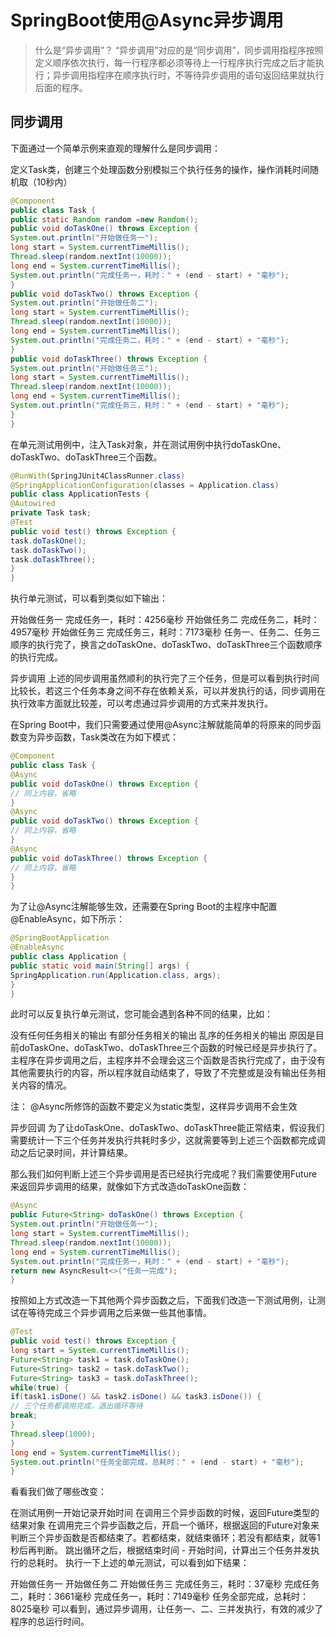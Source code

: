 # SpringBoot使用@Async异步调用

> 什么是“异步调用”？
“异步调用”对应的是“同步调用”，同步调用指程序按照定义顺序依次执行，每一行程序都必须等待上一行程序执行完成之后才能执行；异步调用指程序在顺序执行时，不等待异步调用的语句返回结果就执行后面的程序。

## 同步调用
下面通过一个简单示例来直观的理解什么是同步调用：

定义Task类，创建三个处理函数分别模拟三个执行任务的操作，操作消耗时间随机取（10秒内）

```java
@Component
public class Task {
public static Random random =new Random();
public void doTaskOne() throws Exception {
System.out.println("开始做任务一");
long start = System.currentTimeMillis();
Thread.sleep(random.nextInt(10000));
long end = System.currentTimeMillis();
System.out.println("完成任务一，耗时：" + (end - start) + "毫秒");
}
public void doTaskTwo() throws Exception {
System.out.println("开始做任务二");
long start = System.currentTimeMillis();
Thread.sleep(random.nextInt(10000));
long end = System.currentTimeMillis();
System.out.println("完成任务二，耗时：" + (end - start) + "毫秒");
}
public void doTaskThree() throws Exception {
System.out.println("开始做任务三");
long start = System.currentTimeMillis();
Thread.sleep(random.nextInt(10000));
long end = System.currentTimeMillis();
System.out.println("完成任务三，耗时：" + (end - start) + "毫秒");
}
}
```
在单元测试用例中，注入Task对象，并在测试用例中执行doTaskOne、doTaskTwo、doTaskThree三个函数。

```java
@RunWith(SpringJUnit4ClassRunner.class)
@SpringApplicationConfiguration(classes = Application.class)
public class ApplicationTests {
@Autowired
private Task task;
@Test
public void test() throws Exception {
task.doTaskOne();
task.doTaskTwo();
task.doTaskThree();
}
}
```
执行单元测试，可以看到类似如下输出：

开始做任务一
完成任务一，耗时：4256毫秒
开始做任务二
完成任务二，耗时：4957毫秒
开始做任务三
完成任务三，耗时：7173毫秒
任务一、任务二、任务三顺序的执行完了，换言之doTaskOne、doTaskTwo、doTaskThree三个函数顺序的执行完成。

异步调用
上述的同步调用虽然顺利的执行完了三个任务，但是可以看到执行时间比较长，若这三个任务本身之间不存在依赖关系，可以并发执行的话，同步调用在执行效率方面就比较差，可以考虑通过异步调用的方式来并发执行。

在Spring Boot中，我们只需要通过使用@Async注解就能简单的将原来的同步函数变为异步函数，Task类改在为如下模式：

```java
@Component
public class Task {
@Async
public void doTaskOne() throws Exception {
// 同上内容，省略
}
@Async
public void doTaskTwo() throws Exception {
// 同上内容，省略
}
@Async
public void doTaskThree() throws Exception {
// 同上内容，省略
}
}
```
为了让@Async注解能够生效，还需要在Spring Boot的主程序中配置@EnableAsync，如下所示：

```java
@SpringBootApplication
@EnableAsync
public class Application {
public static void main(String[] args) {
SpringApplication.run(Application.class, args);
}
}
```
此时可以反复执行单元测试，您可能会遇到各种不同的结果，比如：

没有任何任务相关的输出
有部分任务相关的输出
乱序的任务相关的输出
原因是目前doTaskOne、doTaskTwo、doTaskThree三个函数的时候已经是异步执行了。主程序在异步调用之后，主程序并不会理会这三个函数是否执行完成了，由于没有其他需要执行的内容，所以程序就自动结束了，导致了不完整或是没有输出任务相关内容的情况。

注： @Async所修饰的函数不要定义为static类型，这样异步调用不会生效

异步回调
为了让doTaskOne、doTaskTwo、doTaskThree能正常结束，假设我们需要统计一下三个任务并发执行共耗时多少，这就需要等到上述三个函数都完成调动之后记录时间，并计算结果。

那么我们如何判断上述三个异步调用是否已经执行完成呢？我们需要使用Future<T>来返回异步调用的结果，就像如下方式改造doTaskOne函数：

```java
@Async
public Future<String> doTaskOne() throws Exception {
System.out.println("开始做任务一");
long start = System.currentTimeMillis();
Thread.sleep(random.nextInt(10000));
long end = System.currentTimeMillis();
System.out.println("完成任务一，耗时：" + (end - start) + "毫秒");
return new AsyncResult<>("任务一完成");
}
```
按照如上方式改造一下其他两个异步函数之后，下面我们改造一下测试用例，让测试在等待完成三个异步调用之后来做一些其他事情。

```java
@Test
public void test() throws Exception {
long start = System.currentTimeMillis();
Future<String> task1 = task.doTaskOne();
Future<String> task2 = task.doTaskTwo();
Future<String> task3 = task.doTaskThree();
while(true) {
if(task1.isDone() && task2.isDone() && task3.isDone()) {
// 三个任务都调用完成，退出循环等待
break;
}
Thread.sleep(1000);
}
long end = System.currentTimeMillis();
System.out.println("任务全部完成，总耗时：" + (end - start) + "毫秒");
}
```
看看我们做了哪些改变：

在测试用例一开始记录开始时间
在调用三个异步函数的时候，返回Future<String>类型的结果对象
在调用完三个异步函数之后，开启一个循环，根据返回的Future<String>对象来判断三个异步函数是否都结束了。若都结束，就结束循环；若没有都结束，就等1秒后再判断。
跳出循环之后，根据结束时间 - 开始时间，计算出三个任务并发执行的总耗时。
执行一下上述的单元测试，可以看到如下结果：


开始做任务一
开始做任务二
开始做任务三
完成任务三，耗时：37毫秒
完成任务二，耗时：3661毫秒
完成任务一，耗时：7149毫秒
任务全部完成，总耗时：8025毫秒
可以看到，通过异步调用，让任务一、二、三并发执行，有效的减少了程序的总运行时间。